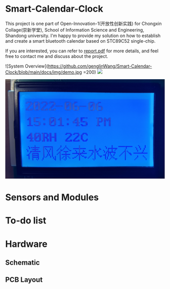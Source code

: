 # Smart-Calendar-Clock

This project is one part of Open-Innovation-1(开放性创新实践) for Chongxin Collage(崇新学堂), School of Information Science and Engineering, Shandong university. I'm happy to provide my solution on how to establish and create a smart bluetooth calendar based on STC89C52 single-chip.

If you are interested, you can refer to [report.pdf](https://github.com/genglinWang/Smart-Calendar-Clock/blob/main/Report.pdf) for more details, and feel free to contact me and discuss about the project.

![System Overview](https://github.com/genglinWang/Smart-Calendar-Clock/blob/main/docs/img/demo.jpg =200)
<img src=[https://img-blog.csdnimg.cn/20200822014538211.png](https://github.com/genglinWang/Smart-Calendar-Clock/blob/main/docs/img/demo.jpg) width=200/>


![System Overview](https://github.com/genglinWang/Smart-Calendar-Clock/blob/main/docs/img/demo1.jpg)


# Sensors and Modules

# To-do list

# Hardware

## Schematic

## PCB Layout





